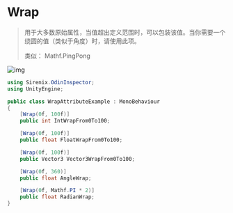 # Wrap

> 用于大多数原始属性，当值超出定义范围时，可以包装该值。当你需要一个绕圆的值（类似于角度）时，请使用此项。
>
> 类似： Mathf.PingPong

![img](https://aihailan.com/wp-content/uploads/2020/11/post-714-5fb7dd8c9205c.gif)

```csharp
using Sirenix.OdinInspector;
using UnityEngine;

public class WrapAttributeExample : MonoBehaviour
{
    [Wrap(0f, 100f)]
    public int IntWrapFrom0To100;

    [Wrap(0f, 100f)]
    public float FloatWrapFrom0To100;

    [Wrap(0f, 100f)]
    public Vector3 Vector3WrapFrom0To100;

    [Wrap(0f, 360)]
    public float AngleWrap;

    [Wrap(0f, Mathf.PI * 2)]
    public float RadianWrap;
}
```